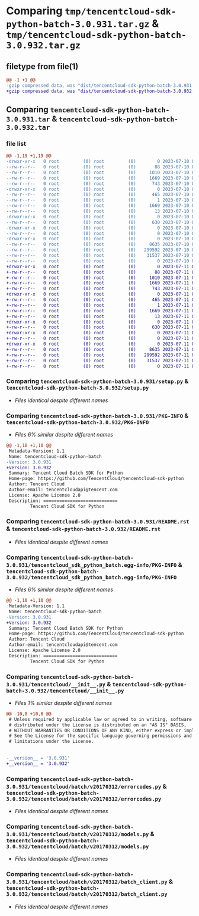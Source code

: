 # Comparing `tmp/tencentcloud-sdk-python-batch-3.0.931.tar.gz` & `tmp/tencentcloud-sdk-python-batch-3.0.932.tar.gz`

## filetype from file(1)

```diff
@@ -1 +1 @@
-gzip compressed data, was "dist/tencentcloud-sdk-python-batch-3.0.931.tar", last modified: Mon Jul 10 00:30:35 2023, max compression
+gzip compressed data, was "dist/tencentcloud-sdk-python-batch-3.0.932.tar", last modified: Tue Jul 11 00:31:01 2023, max compression
```

## Comparing `tencentcloud-sdk-python-batch-3.0.931.tar` & `tencentcloud-sdk-python-batch-3.0.932.tar`

### file list

```diff
@@ -1,19 +1,19 @@
-drwxr-xr-x   0 root         (0) root         (0)        0 2023-07-10 00:30:35.000000 tencentcloud-sdk-python-batch-3.0.931/
--rw-r--r--   0 root         (0) root         (0)       88 2023-07-10 00:30:35.000000 tencentcloud-sdk-python-batch-3.0.931/setup.cfg
--rw-r--r--   0 root         (0) root         (0)     1010 2023-07-10 00:30:34.000000 tencentcloud-sdk-python-batch-3.0.931/setup.py
--rw-r--r--   0 root         (0) root         (0)     1669 2023-07-10 00:30:35.000000 tencentcloud-sdk-python-batch-3.0.931/PKG-INFO
--rw-r--r--   0 root         (0) root         (0)      743 2023-07-10 00:30:34.000000 tencentcloud-sdk-python-batch-3.0.931/README.rst
-drwxr-xr-x   0 root         (0) root         (0)        0 2023-07-10 00:30:35.000000 tencentcloud-sdk-python-batch-3.0.931/tencentcloud_sdk_python_batch.egg-info/
--rw-r--r--   0 root         (0) root         (0)      465 2023-07-10 00:30:35.000000 tencentcloud-sdk-python-batch-3.0.931/tencentcloud_sdk_python_batch.egg-info/SOURCES.txt
--rw-r--r--   0 root         (0) root         (0)        1 2023-07-10 00:30:35.000000 tencentcloud-sdk-python-batch-3.0.931/tencentcloud_sdk_python_batch.egg-info/dependency_links.txt
--rw-r--r--   0 root         (0) root         (0)     1669 2023-07-10 00:30:35.000000 tencentcloud-sdk-python-batch-3.0.931/tencentcloud_sdk_python_batch.egg-info/PKG-INFO
--rw-r--r--   0 root         (0) root         (0)       13 2023-07-10 00:30:35.000000 tencentcloud-sdk-python-batch-3.0.931/tencentcloud_sdk_python_batch.egg-info/top_level.txt
-drwxr-xr-x   0 root         (0) root         (0)        0 2023-07-10 00:30:35.000000 tencentcloud-sdk-python-batch-3.0.931/tencentcloud/
--rw-r--r--   0 root         (0) root         (0)      630 2023-07-10 00:30:34.000000 tencentcloud-sdk-python-batch-3.0.931/tencentcloud/__init__.py
-drwxr-xr-x   0 root         (0) root         (0)        0 2023-07-10 00:30:35.000000 tencentcloud-sdk-python-batch-3.0.931/tencentcloud/batch/
--rw-r--r--   0 root         (0) root         (0)        0 2023-07-10 00:30:34.000000 tencentcloud-sdk-python-batch-3.0.931/tencentcloud/batch/__init__.py
-drwxr-xr-x   0 root         (0) root         (0)        0 2023-07-10 00:30:35.000000 tencentcloud-sdk-python-batch-3.0.931/tencentcloud/batch/v20170312/
--rw-r--r--   0 root         (0) root         (0)     8635 2023-07-10 00:30:34.000000 tencentcloud-sdk-python-batch-3.0.931/tencentcloud/batch/v20170312/errorcodes.py
--rw-r--r--   0 root         (0) root         (0)   299592 2023-07-10 00:30:34.000000 tencentcloud-sdk-python-batch-3.0.931/tencentcloud/batch/v20170312/models.py
--rw-r--r--   0 root         (0) root         (0)    31537 2023-07-10 00:30:34.000000 tencentcloud-sdk-python-batch-3.0.931/tencentcloud/batch/v20170312/batch_client.py
--rw-r--r--   0 root         (0) root         (0)        0 2023-07-10 00:30:34.000000 tencentcloud-sdk-python-batch-3.0.931/tencentcloud/batch/v20170312/__init__.py
+drwxr-xr-x   0 root         (0) root         (0)        0 2023-07-11 00:31:01.000000 tencentcloud-sdk-python-batch-3.0.932/
+-rw-r--r--   0 root         (0) root         (0)       88 2023-07-11 00:31:01.000000 tencentcloud-sdk-python-batch-3.0.932/setup.cfg
+-rw-r--r--   0 root         (0) root         (0)     1010 2023-07-11 00:31:01.000000 tencentcloud-sdk-python-batch-3.0.932/setup.py
+-rw-r--r--   0 root         (0) root         (0)     1669 2023-07-11 00:31:01.000000 tencentcloud-sdk-python-batch-3.0.932/PKG-INFO
+-rw-r--r--   0 root         (0) root         (0)      743 2023-07-11 00:31:01.000000 tencentcloud-sdk-python-batch-3.0.932/README.rst
+drwxr-xr-x   0 root         (0) root         (0)        0 2023-07-11 00:31:01.000000 tencentcloud-sdk-python-batch-3.0.932/tencentcloud_sdk_python_batch.egg-info/
+-rw-r--r--   0 root         (0) root         (0)      465 2023-07-11 00:31:01.000000 tencentcloud-sdk-python-batch-3.0.932/tencentcloud_sdk_python_batch.egg-info/SOURCES.txt
+-rw-r--r--   0 root         (0) root         (0)        1 2023-07-11 00:31:01.000000 tencentcloud-sdk-python-batch-3.0.932/tencentcloud_sdk_python_batch.egg-info/dependency_links.txt
+-rw-r--r--   0 root         (0) root         (0)     1669 2023-07-11 00:31:01.000000 tencentcloud-sdk-python-batch-3.0.932/tencentcloud_sdk_python_batch.egg-info/PKG-INFO
+-rw-r--r--   0 root         (0) root         (0)       13 2023-07-11 00:31:01.000000 tencentcloud-sdk-python-batch-3.0.932/tencentcloud_sdk_python_batch.egg-info/top_level.txt
+drwxr-xr-x   0 root         (0) root         (0)        0 2023-07-11 00:31:01.000000 tencentcloud-sdk-python-batch-3.0.932/tencentcloud/
+-rw-r--r--   0 root         (0) root         (0)      630 2023-07-11 00:31:01.000000 tencentcloud-sdk-python-batch-3.0.932/tencentcloud/__init__.py
+drwxr-xr-x   0 root         (0) root         (0)        0 2023-07-11 00:31:01.000000 tencentcloud-sdk-python-batch-3.0.932/tencentcloud/batch/
+-rw-r--r--   0 root         (0) root         (0)        0 2023-07-11 00:31:01.000000 tencentcloud-sdk-python-batch-3.0.932/tencentcloud/batch/__init__.py
+drwxr-xr-x   0 root         (0) root         (0)        0 2023-07-11 00:31:01.000000 tencentcloud-sdk-python-batch-3.0.932/tencentcloud/batch/v20170312/
+-rw-r--r--   0 root         (0) root         (0)     8635 2023-07-11 00:31:01.000000 tencentcloud-sdk-python-batch-3.0.932/tencentcloud/batch/v20170312/errorcodes.py
+-rw-r--r--   0 root         (0) root         (0)   299592 2023-07-11 00:31:01.000000 tencentcloud-sdk-python-batch-3.0.932/tencentcloud/batch/v20170312/models.py
+-rw-r--r--   0 root         (0) root         (0)    31537 2023-07-11 00:31:01.000000 tencentcloud-sdk-python-batch-3.0.932/tencentcloud/batch/v20170312/batch_client.py
+-rw-r--r--   0 root         (0) root         (0)        0 2023-07-11 00:31:01.000000 tencentcloud-sdk-python-batch-3.0.932/tencentcloud/batch/v20170312/__init__.py
```

### Comparing `tencentcloud-sdk-python-batch-3.0.931/setup.py` & `tencentcloud-sdk-python-batch-3.0.932/setup.py`

 * *Files identical despite different names*

### Comparing `tencentcloud-sdk-python-batch-3.0.931/PKG-INFO` & `tencentcloud-sdk-python-batch-3.0.932/PKG-INFO`

 * *Files 6% similar despite different names*

```diff
@@ -1,10 +1,10 @@
 Metadata-Version: 1.1
 Name: tencentcloud-sdk-python-batch
-Version: 3.0.931
+Version: 3.0.932
 Summary: Tencent Cloud Batch SDK for Python
 Home-page: https://github.com/TencentCloud/tencentcloud-sdk-python
 Author: Tencent Cloud
 Author-email: tencentcloudapi@tencent.com
 License: Apache License 2.0
 Description: ============================
         Tencent Cloud SDK for Python
```

### Comparing `tencentcloud-sdk-python-batch-3.0.931/README.rst` & `tencentcloud-sdk-python-batch-3.0.932/README.rst`

 * *Files identical despite different names*

### Comparing `tencentcloud-sdk-python-batch-3.0.931/tencentcloud_sdk_python_batch.egg-info/PKG-INFO` & `tencentcloud-sdk-python-batch-3.0.932/tencentcloud_sdk_python_batch.egg-info/PKG-INFO`

 * *Files 6% similar despite different names*

```diff
@@ -1,10 +1,10 @@
 Metadata-Version: 1.1
 Name: tencentcloud-sdk-python-batch
-Version: 3.0.931
+Version: 3.0.932
 Summary: Tencent Cloud Batch SDK for Python
 Home-page: https://github.com/TencentCloud/tencentcloud-sdk-python
 Author: Tencent Cloud
 Author-email: tencentcloudapi@tencent.com
 License: Apache License 2.0
 Description: ============================
         Tencent Cloud SDK for Python
```

### Comparing `tencentcloud-sdk-python-batch-3.0.931/tencentcloud/__init__.py` & `tencentcloud-sdk-python-batch-3.0.932/tencentcloud/__init__.py`

 * *Files 1% similar despite different names*

```diff
@@ -10,8 +10,8 @@
 # Unless required by applicable law or agreed to in writing, software
 # distributed under the License is distributed on an "AS IS" BASIS,
 # WITHOUT WARRANTIES OR CONDITIONS OF ANY KIND, either express or implied.
 # See the License for the specific language governing permissions and
 # limitations under the License.
 
 
-__version__ = '3.0.931'
+__version__ = '3.0.932'
```

### Comparing `tencentcloud-sdk-python-batch-3.0.931/tencentcloud/batch/v20170312/errorcodes.py` & `tencentcloud-sdk-python-batch-3.0.932/tencentcloud/batch/v20170312/errorcodes.py`

 * *Files identical despite different names*

### Comparing `tencentcloud-sdk-python-batch-3.0.931/tencentcloud/batch/v20170312/models.py` & `tencentcloud-sdk-python-batch-3.0.932/tencentcloud/batch/v20170312/models.py`

 * *Files identical despite different names*

### Comparing `tencentcloud-sdk-python-batch-3.0.931/tencentcloud/batch/v20170312/batch_client.py` & `tencentcloud-sdk-python-batch-3.0.932/tencentcloud/batch/v20170312/batch_client.py`

 * *Files identical despite different names*

